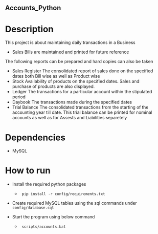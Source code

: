 ## Accounts_Python
# Description
This project is about maintaining daily transactions in a Business
  * Sales Bills are maintained and printed for future reference

The following reports can be prepared and hard copies can also be taken
  * Sales Register
      The consolidated report of sales done on the specified dates both Bill wise as well as Product wise
  * Stock
      Availability of products on the specified dates. Sales and purchase of products are also displayed.
  * Ledger
      The transactions for a particular account within the stipulated period
  * Daybook
      The transactions made during the specified dates
  * Trial Balance
      The consolidated transactions from the starting of the accounting year till date. This trial balance can be printed for nominal accounts as well as for Assests and Liabilities separetely

# Dependencies
   * MySQL 

# How to run

* Install the required python packages
  * ``` pip install -r config/requirements.txt```

* Create required MySQL tables using the sql commands under `config/database.sql`

* Start the program using below command

  * ``` scripts/accounts.bat```